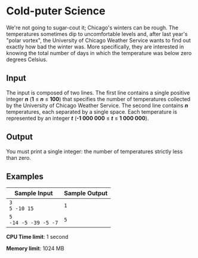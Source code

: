 # Cold-puter Science

We're not going to sugar-cout it; Chicago's winters can be rough. The temperatures sometimes dip to uncomfortable levels and, after last year's "polar vortex", the University of Chicago Weather Service wants to find out exactly how bad the winter was. More specifically, they are interested in knowing the total number of days in which the temperature was below zero degrees Celsius.

## Input

The input is composed of two lines. The first line contains a single positive integer _**n**_ (**1** ≤ _**n**_ ≤ **100**) that specifies the number of temperatures collected by the University of Chicago Weather Service. The second line contains _**n**_ temperatures, each separated by a single space. Each temperature is represented by an integer _**t**_ (**-1 000 000** ≤ _**t**_ ≤ **1 000 000**).

## Output

You must print a single integer: the number of temperatures strictly less than zero.

## Examples

Sample Input | Sample Output
-|-
`3`<br>`5 -10 15` | `1`
`5`<br>`-14 -5 -39 -5 -7` | `5`

**CPU Time limit**: 1 second

**Memory limit**: 1024 MB


